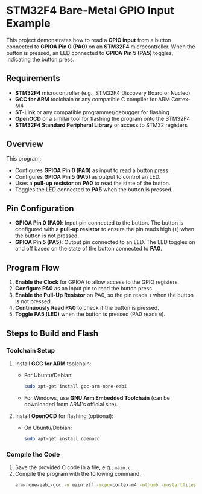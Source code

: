 # STM32F4 Bare-Metal GPIO Input Example

This project demonstrates how to read a **GPIO input** from a button connected to **GPIOA Pin 0 (PA0)** on an **STM32F4** microcontroller. When the button is pressed, an LED connected to **GPIOA Pin 5 (PA5)** toggles, indicating the button press.

## Requirements

- **STM32F4** microcontroller (e.g., STM32F4 Discovery Board or Nucleo)
- **GCC for ARM** toolchain or any compatible C compiler for ARM Cortex-M4
- **ST-Link** or any compatible programmer/debugger for flashing
- **OpenOCD** or a similar tool for flashing the program onto the STM32F4
- **STM32F4 Standard Peripheral Library** or access to STM32 registers

## Overview

This program:
- Configures **GPIOA Pin 0 (PA0)** as input to read a button press.
- Configures **GPIOA Pin 5 (PA5)** as output to control an LED.
- Uses a **pull-up resistor** on **PA0** to read the state of the button.
- Toggles the LED connected to **PA5** when the button is pressed.

## Pin Configuration

- **GPIOA Pin 0 (PA0)**: Input pin connected to the button. The button is configured with a **pull-up resistor** to ensure the pin reads high (`1`) when the button is not pressed.
- **GPIOA Pin 5 (PA5)**: Output pin connected to an LED. The LED toggles on and off based on the state of the button connected to **PA0**.

## Program Flow

1. **Enable the Clock** for GPIOA to allow access to the GPIO registers.
2. **Configure PA0** as an input pin to read the button press.
3. **Enable the Pull-Up Resistor** on PA0, so the pin reads `1` when the button is not pressed.
4. **Continuously Read PA0** to check if the button is pressed.
5. **Toggle PA5 (LED)** when the button is pressed (PA0 reads `0`).

## Steps to Build and Flash

### Toolchain Setup

1. Install **GCC for ARM** toolchain:
   - For Ubuntu/Debian:
     ```bash
     sudo apt-get install gcc-arm-none-eabi
     ```
   - For Windows, use **GNU Arm Embedded Toolchain** (can be downloaded from ARM's official site).

2. Install **OpenOCD** for flashing (optional):
   - On Ubuntu/Debian:
     ```bash
     sudo apt-get install openocd
     ```

### Compile the Code

1. Save the provided C code in a file, e.g., `main.c`.
2. Compile the program with the following command:
   ```bash
   arm-none-eabi-gcc -o main.elf -mcpu=cortex-m4 -mthumb -nostartfiles -TSTM32F4.ld main.ciles -TSTM32F4.ld main.c